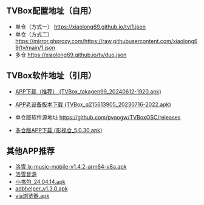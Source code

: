 ## TVBox配置地址（自用）
- 单仓（方式一） <https://xiaolong69.github.io/tv/1.json>
- 单仓（方式二）<https://mirror.ghproxy.com/https://raw.githubusercontent.com/xiaolong69/tv/main/1.json>
- 多仓 <https://xiaolong69.github.io/tv/duo.json>

## TVBox软件地址（引用）
- [APP下载（推荐） (TVBox_takagen99_20240612-1920.apk)](https://mirror.ghproxy.com/https://raw.githubusercontent.com/xiaolong69/tv/main/app/TVBox_takagen99_20240612-1920.apk)
- [APP老设备版本下载 (TVBox_q215613905_20230716-2022.apk)](https://mirror.ghproxy.com/https://raw.githubusercontent.com/xiaolong69/tv/main/app/TVBox_q215613905_20230716-2022.apk)
- 单仓版软件源地址 <https://github.com/pvqogw/TVBoxOSC/releases>

- [多仓版APP下载 (影视仓_5.0.30.apk)](https://mirror.ghproxy.com/https://raw.githubusercontent.com/xiaolong69/tv/main/app/影视仓_5.0.30.apk)

## 其他APP推荐
- [洛雪 lx-music-mobile-v1.4.2-arm64-v8a.apk](https://mirror.ghproxy.com/https://raw.githubusercontent.com/xiaolong69/tv/main/app/lxmusic/lx-music-mobile-v1.4.2-arm64-v8a.apk)
- [洛雪音源](https://mirror.ghproxy.com/https://raw.githubusercontent.com/xiaolong69/tv/main/app/lxmusic/sixyin-music-source-v1.2.0.js)
- [小书包_24.04.14.apk](https://mirror.ghproxy.com/https://raw.githubusercontent.com/xiaolong69/tv/main/app/小书包_24.04.14.apk)
- [adbhelper_v1.3.0.apk](https://mirror.ghproxy.com/https://raw.githubusercontent.com/xiaolong69/tv/main/app/adbhelper_v1.3.0.apk)
- [via浏览器.apk](https://mirror.ghproxy.com/https://raw.githubusercontent.com/xiaolong69/tv/main/app/via浏览器.apk)
